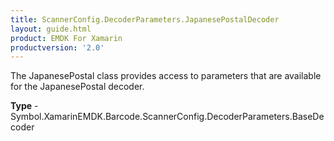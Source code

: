 ```yaml
---
title: ScannerConfig.DecoderParameters.JapanesePostalDecoder
layout: guide.html
product: EMDK For Xamarin
productversion: '2.0'
---
```

The JapanesePostal class provides access to parameters that are available for the JapanesePostal decoder.

**Type** - Symbol.XamarinEMDK.Barcode.ScannerConfig.DecoderParameters.BaseDecoder












